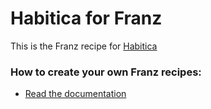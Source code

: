 # Habitica for Franz
This is the Franz recipe for [Habitica](https://habitica.com)

### How to create your own Franz recipes:
* [Read the documentation](https://github.com/meetfranz/plugins)
